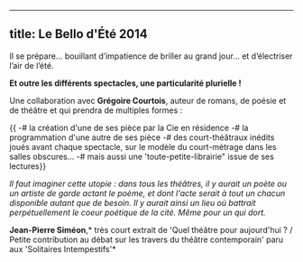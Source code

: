 
---
  title: Le Bello d'Été 2014
---

Il se prépare... bouillant d’impatience de briller au grand jour... et d’électriser l’air de l’été.

**Et outre les différents spectacles, une particularité plurielle !**

Une collaboration avec **Grégoire Courtois**, auteur de romans, de poésie et de théâtre et qui prendra de multiples formes :

{{
-# la création d'une de ses pièce par la Cie en résidence
-# la programmation d'une autre de ses pièce
-# des court-théâtraux inédits joués avant chaque spectacle, sur le modèle du court-métrage dans les salles obscures...
-# mais aussi une 'toute-petite-librairie" issue de ses lectures}}


<quote>*Il faut imaginer cette utopie : dans tous les théâtres, il y aurait un poète ou un artiste de garde actant le poème, et dont l'acte serait à tout un chacun disponible autant que de besoin. Il y aurait ainsi un lieu où battrait perpétuellement le coeur poétique de la cité. Même pour un qui dort.*</quote>

**Jean-Pierre Siméon**,* très court extrait de 'Quel théâtre pour aujourd'hui ? / Petite contribution au débat sur les travers du théâtre contemporain' paru aux 'Solitaires Intempestifs'*

